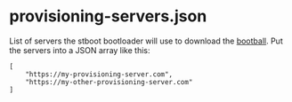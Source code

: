 # provisioning-servers.json

List of servers the stboot bootloader will use to download the [bootball](stboot.ball.md). Put the servers into a JSON array like this:

```text
[
    "https://my-provisioning-server.com",
    "https://my-other-provisioning-server.com"
]
```

